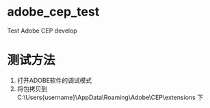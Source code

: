 # adobe_cep_test
Test Adobe CEP develop

# 测试方法
1. 打开ADOBE软件的调试模式
2. 将包拷贝到 C:\Users\{username}\AppData\Roaming\Adobe\CEP\extensions 下